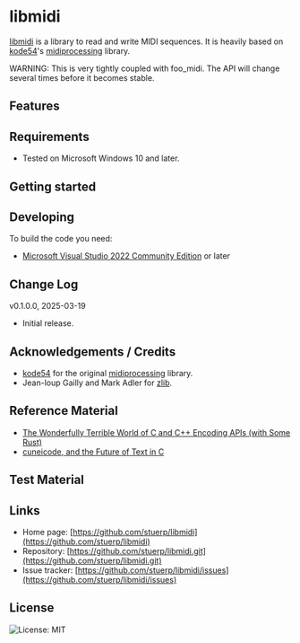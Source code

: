 
# libmidi

[libmidi](https://github.com/stuerp/libmidi) is a library to read and write MIDI sequences. It is heavily based on [kode54](https://gitlab.com/kode54)'s [midiprocessing]() library.

WARNING: This is very tightly coupled with foo_midi. The API will change several times before it becomes stable.

## Features

## Requirements

* Tested on Microsoft Windows 10 and later.

## Getting started

## Developing

To build the code you need:

* [Microsoft Visual Studio 2022 Community Edition](https://visualstudio.microsoft.com/downloads/) or later

## Change Log

v0.1.0.0, 2025-03-19

* Initial release.

## Acknowledgements / Credits

* [kode54](https://gitlab.com/kode54) for the original [midiprocessing]() library.
* Jean-loup Gailly and Mark Adler for [zlib](http://www.zlib.net/).

## Reference Material

* [The Wonderfully Terrible World of C and C++ Encoding APIs (with Some Rust)](https://thephd.dev/the-c-c++-rust-string-text-encoding-api-landscape)
* [cuneicode, and the Future of Text in C](https://thephd.dev/cuneicode-and-the-future-of-text-in-c)

## Test Material

## Links

* Home page: [https://github.com/stuerp/libmidi](https://github.com/stuerp/libmidi)
* Repository: [https://github.com/stuerp/libmidi.git](https://github.com/stuerp/libmidi.git)
* Issue tracker: [https://github.com/stuerp/libmidi/issues](https://github.com/stuerp/libmidi/issues)

## License

![License: MIT](https://img.shields.io/badge/license-MIT-yellow.svg)
